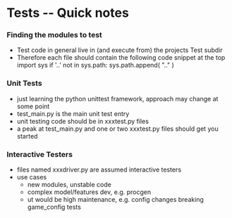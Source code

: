 
# Tests -- Quick notes

### Finding the modules to test
* Test code in general live in (and execute from) the projects Test subdir 
* Therefore each file should contain the following code snippet at the top
import sys
if '..' not in sys.path:
    sys.path.append( ".." )

### Unit Tests
* just learning the python unittest framework, approach may change at some point
* test_main.py is the main unit test entry
* unit testing code should be in xxxtest.py files
* a peak at test_main.py and one or two xxxtest.py files should get you started

### Interactive Testers
* files named xxxdriver.py are assumed interactive testers
* use cases
  * new modules, unstable code
  * complex model/features dev, e.g. procgen 
  * ut would be high maintenance, e.g. config changes breaking game_config tests

